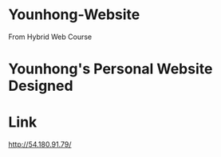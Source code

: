 # Younhong-Website
From Hybrid Web Course

# Younhong's Personal Website Designed

# Link
http://54.180.91.79/
